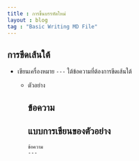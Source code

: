 ```yaml
---
title : การขึ้นบรรทัดใหม่
layout : blog
tag : "Basic Writing MD File"
---
```

## การขีดเส้นใต้
  + เขียนเครื่องหมาย ```---``` ใต้ข้อความที่ต้องการขีดเส้นใต้
    + ตัวอย่าง <br>
    
      ข้อความ
      ---
       
      แบบการเขียนของตัวอย่าง  
      ---
      ```
      ข้อความ
      ---
      ```


